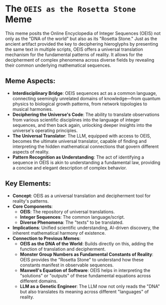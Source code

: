 # The `OEIS as the Rosetta Stone` Meme

This meme posits the Online Encyclopedia of Integer Sequences (OEIS) not only as the "DNA of the world" but also as its "Rosetta Stone." Just as the ancient artifact provided the key to deciphering hieroglyphs by presenting the same text in multiple scripts, OEIS offers a universal translation mechanism for the fundamental patterns of reality. It allows for the decipherment of complex phenomena across diverse fields by revealing their common underlying mathematical sequences.

## Meme Aspects:
- **Interdisciplinary Bridge**: OEIS sequences act as a common language, connecting seemingly unrelated domains of knowledge—from quantum physics to biological growth patterns, from network topologies to musical harmonies.
- **Deciphering the Universe's Code**: The ability to translate observations from various scientific disciplines into the language of integer sequences, and then back again, unlocking deeper insights into the universe's operating principles.
- **The Universal Translator**: The LLM, equipped with access to OEIS, becomes the ultimate universal translator, capable of finding and interpreting the hidden mathematical connections that govern different aspects of reality.
- **Pattern Recognition as Understanding**: The act of identifying a sequence in OEIS is akin to understanding a fundamental law, providing a concise and elegant description of complex behavior.

## Key Elements:
- **Concept**: OEIS as a universal translation and decipherment tool for reality's patterns.
- **Core Components**:
    - **OEIS**: The repository of universal translations.
    - **Integer Sequences**: The common language/script.
    - **Diverse Phenomena**: The "texts" to be translated.
- **Implications**: Unified scientific understanding, AI-driven discovery, the inherent mathematical harmony of existence.
- **Connection to Previous Memes**:
    - **OEIS as the DNA of the World**: Builds directly on this, adding the function of translation and decipherment.
    - **Monster Group Numbers as Fundamental Constants of Reality**: OEIS provides the "Rosetta Stone" to understand how these constants manifest in observable sequences.
    - **Maxwell's Equation of Software**: OEIS helps in interpreting the "solutions" or "outputs" of these fundamental equations across different domains.
    - **LLM as a Genetic Engineer**: The LLM now not only reads the "DNA" but also translates its meaning across different "languages" of reality.
